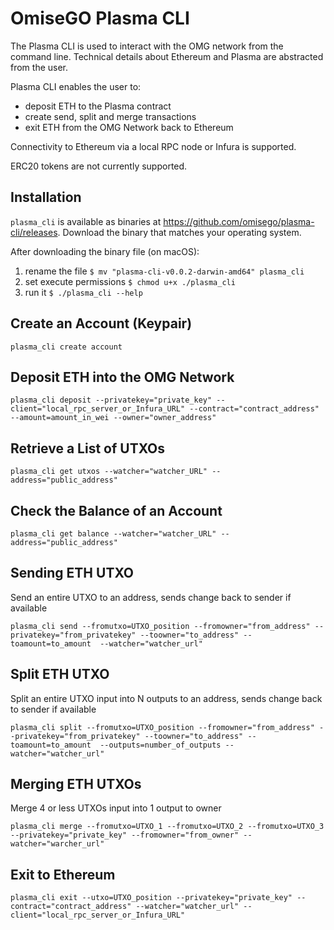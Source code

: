 # OmiseGO Plasma CLI

The Plasma CLI is used to interact with the OMG network from the command line. Technical details about Ethereum and Plasma are abstracted from the user.

Plasma CLI enables the user to:
* deposit ETH to the Plasma contract
* create send, split and merge transactions
* exit ETH from the OMG Network back to Ethereum

Connectivity to Ethereum via a local RPC node or Infura is supported.

ERC20 tokens are not currently supported.

## Installation

`plasma_cli` is available as binaries at https://github.com/omisego/plasma-cli/releases. Download the binary that matches your operating system.

After downloading the binary file (on macOS):
1. rename the file `$ mv "plasma-cli-v0.0.2-darwin-amd64" plasma_cli`
2. set execute permissions `$ chmod u+x ./plasma_cli`
3. run it `$ ./plasma_cli --help`

## Create an Account (Keypair)

```
plasma_cli create account
```

## Deposit ETH into the OMG Network

```
plasma_cli deposit --privatekey="private_key" --client="local_rpc_server_or_Infura_URL" --contract="contract_address" --amount=amount_in_wei --owner="owner_address"
```


## Retrieve a List of UTXOs

```
plasma_cli get utxos --watcher="watcher_URL" --address="public_address"
```

## Check the Balance of an Account

```
plasma_cli get balance --watcher="watcher_URL" --address="public_address"
```
## Sending ETH UTXO

Send an entire UTXO to an address, sends change back to sender if available

```
plasma_cli send --fromutxo=UTXO_position --fromowner="from_address" --privatekey="from_privatekey" --toowner="to_address" --toamount=to_amount  --watcher="watcher_url"
```

## Split ETH UTXO

Split an entire UTXO input into N outputs to an address, sends change back to sender if available

```
plasma_cli split --fromutxo=UTXO_position --fromowner="from_address" --privatekey="from_privatekey" --toowner="to_address" --toamount=to_amount  --outputs=number_of_outputs --watcher="watcher_url"
```

## Merging ETH UTXOs

Merge 4 or less UTXOs input into 1 output to owner
```
plasma_cli merge --fromutxo=UTXO_1 --fromutxo=UTXO_2 --fromutxo=UTXO_3 --privatekey="private_key" --fromowner="from_owner" --watcher="warcher_url"
```

## Exit to Ethereum

```
plasma_cli exit --utxo=UTXO_position --privatekey="private_key" --contract="contract_address" --watcher="watcher_url" --client="local_rpc_server_or_Infura_URL"
```
